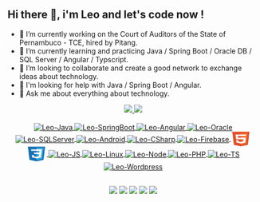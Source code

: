 ## Hi there 👋, i'm Leo and let's code now !

- 🔭 I’m currently working on the Court of Auditors of the State of Pernambuco - TCE, hired by Pitang.
- 🌱 I’m currently learning and practicing Java / Spring Boot / Oracle DB / SQL Server / Angular / Typscript.
- 👯 I’m looking to collaborate and create a good network to exchange ideas about technology.
- 🤔 I'm looking for help with Java / Spring Boot / Angular.
- 💬 Ask me about everything about technology.

<div align="center">
  <a href="https://github.com/leeomarques">
  <img height="180em" src="https://github-readme-stats.vercel.app/api?username=leeomarques&show_icons=true&theme=dark&include_all_commits=true&count_private=true"/>
  <img height="180em" src="https://github-readme-stats.vercel.app/api/top-langs/?username=leeomarques&layout=compact&langs_count=7&theme=dark"/>
</div>
<div align="center" style="display: inline_block"><br>
  <img align="center" alt="Leo-Java" height="30" width="40" src="https://cdn.jsdelivr.net/gh/devicons/devicon/icons/java/java-original-wordmark.svg">
  <img align="center" alt="Leo-SpringBoot" height="30" width="40" src="https://cdn.jsdelivr.net/gh/devicons/devicon/icons/spring/spring-original.svg">        
  <img align="center" alt="Leo-Angular" height="30" width="40" src="https://cdn.jsdelivr.net/gh/devicons/devicon/icons/angularjs/angularjs-original.svg">
  <img align="center" alt="Leo-Oracle" height="30" width="40" src="https://cdn.jsdelivr.net/gh/devicons/devicon/icons/oracle/oracle-original.svg" >
  <img align="center" alt="Leo-SQLServer" height="30" width="40" src="https://cdn.jsdelivr.net/gh/devicons/devicon/icons/microsoftsqlserver/microsoftsqlserver-plain-wordmark.svg" >
  <img align="center" alt="Leo-Android" height="30" width="40" src="https://cdn.jsdelivr.net/gh/devicons/devicon/icons/android/android-original-wordmark.svg" >
  <img align="center" alt="Leo-CSharp" height="30" width="40" src="https://cdn.jsdelivr.net/gh/devicons/devicon/icons/csharp/csharp-original.svg" >
  <img align="center" alt="Leo-Firebase" height="30" width="40" src="https://cdn.jsdelivr.net/gh/devicons/devicon/icons/firebase/firebase-plain-wordmark.svg" >
  <img align="center" alt="Leo-HTML" height="30" width="40" src="https://raw.githubusercontent.com/devicons/devicon/master/icons/html5/html5-original.svg">
  <img align="center" alt="Leo-CSS" height="30" width="40" src="https://raw.githubusercontent.com/devicons/devicon/master/icons/css3/css3-original.svg">
  <img align="center" alt="Leo-JS" height="30" width="40" src="https://cdn.jsdelivr.net/gh/devicons/devicon/icons/javascript/javascript-plain.svg" >
  <img align="center" alt="Leo-Linux" height="30" width="40" src="https://cdn.jsdelivr.net/gh/devicons/devicon/icons/linux/linux-original.svg" >
  <img align="center" alt="Leo-Node" height="30" width="40" src="https://cdn.jsdelivr.net/gh/devicons/devicon/icons/nodejs/nodejs-original-wordmark.svg" >
  <img align="center" alt="Leo-PHP" height="30" width="40" src="https://cdn.jsdelivr.net/gh/devicons/devicon/icons/php/php-original.svg" >
  <img align="center" alt="Leo-TS" height="30" width="40" src="https://cdn.jsdelivr.net/gh/devicons/devicon/icons/typescript/typescript-original.svg" >
  <img align="center" alt="Leo-Wordpress" height="30" width="40" src="https://cdn.jsdelivr.net/gh/devicons/devicon/icons/wordpress/wordpress-original.svg" >
</div>
  
  ##
 
<div align="center"> 
  <a href="https://instagram.com/djleosh" target="_blank"><img src="https://img.shields.io/badge/-Instagram-%23E4405F?style=for-the-badge&logo=instagram&logoColor=white" target="_blank"></a>
 	<a href="https://www.twitch.tv/djleosh" target="_blank"><img src="https://img.shields.io/badge/Twitch-9146FF?style=for-the-badge&logo=twitch&logoColor=white" target="_blank"></a>
 <a href="https://discord.gg/DpcpXnAB" target="_blank"><img src="https://img.shields.io/badge/Discord-7289DA?style=for-the-badge&logo=discord&logoColor=white" target="_blank"></a> 
  <a href = "mailto:leonardogm16@gmail.com"><img src="https://img.shields.io/badge/-Gmail-%23333?style=for-the-badge&logo=gmail&logoColor=white" target="_blank"></a>
  <a href="https://www.linkedin.com/in/leonardo-m-7927b86b" target="_blank"><img src="https://img.shields.io/badge/-LinkedIn-%230077B5?style=for-the-badge&logo=linkedin&logoColor=white" target="_blank"></a> 
</div>

